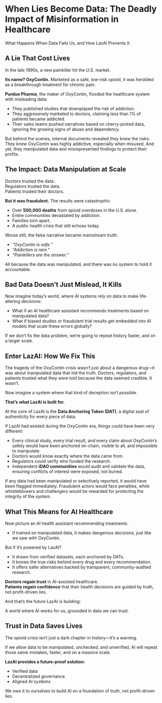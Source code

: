 # When Lies Become Data: The Deadly Impact of Misinformation in Healthcare

What Happens When Data Fails Us, and How LazAI Prevents It

## A Lie That Cost Lives

In the late 1990s, a new painkiller hit the U.S. market.

**Its name? OxyContin.** Marketed as a safe, low-risk opioid, it was heralded as a breakthrough treatment for chronic pain.

**Purdue Pharma**, the maker of OxyContin, flooded the healthcare system with misleading data:

- They published studies that downplayed the risk of addiction.
- They aggressively marketed to doctors, claiming less than 1% of patients became addicted.
- Their sales teams pushed narratives based on cherry-picked data, ignoring the growing signs of abuse and dependency.

But behind the scenes, internal documents revealed they knew the risks. They knew OxyContin was highly addictive, especially when misused. And yet, they manipulated data and misrepresented findings to protect their profits.

## The Impact: Data Manipulation at Scale

Doctors trusted the data.  
Regulators trusted the data.  
Patients trusted their doctors.

**But it was fraudulent.** The results were catastrophic:

- Over **500,000 deaths** from opioid overdoses in the U.S. alone.
- Entire communities devastated by addiction.
- Families torn apart.
- A public health crisis that still echoes today.

Worse still, the false narrative became mainstream truth:

- *“OxyContin is safe.”*
- *“Addiction is rare.”*
- *“Painkillers are the answer.”*

All because the data was manipulated, and there was no system to hold it accountable.

## Bad Data Doesn’t Just Mislead, It Kills

Now imagine today’s world, where AI systems rely on data to make life-altering decisions:

- What if an AI healthcare assistant recommends treatments based on manipulated data?
- What if biased studies or fraudulent trial results get embedded into AI models that scale these errors globally?

If we don’t fix the data problem, we’re going to repeat history faster, and on a larger scale.

## Enter LazAI: How We Fix This

The tragedy of the OxyContin crisis wasn’t just about a dangerous drug—it was about manipulated data that hid the truth. Doctors, regulators, and patients trusted what they were told because the data seemed credible. It wasn’t.

Now imagine a system where that kind of deception isn’t possible.  

**That’s what LazAI is built for.**

At the core of LazAI is the **Data Anchoring Token (DAT)**, a digital seal of authenticity for every piece of data.

If LazAI had existed during the OxyContin era, things could have been very different:

- Every clinical study, every trial result, and every claim about OxyContin’s safety would have been anchored on-chain, visible to all, and impossible to manipulate.
- Doctors would know exactly where the data came from.
- Regulators could verify who funded the research.
- Independent **iDAO communities** would audit and validate the data, ensuring conflicts of interest were exposed, not buried.

If any data had been manipulated or selectively reported, it would have been flagged immediately. Fraudulent actors would face penalties, while whistleblowers and challengers would be rewarded for protecting the integrity of the system.

## What This Means for AI Healthcare

Now picture an AI health assistant recommending treatments:

- If trained on manipulated data, it makes dangerous decisions, just like we saw with OxyContin.

But if it’s powered by LazAI?

- It draws from verified datasets, each anchored by DATs.
- It knows the true risks behind every drug and every recommendation.
- It offers safer alternatives backed by transparent, community-audited research.

**Doctors regain trust** in AI-assisted healthcare.  
**Patients regain confidence** that their health decisions are guided by truth, not profit-driven lies.

And that’s the future LazAI is building:

A world where AI works for us, grounded in data we can trust.

## Trust in Data Saves Lives

The opioid crisis isn’t just a dark chapter in history—it’s a warning.

If we allow data to be manipulated, unchecked, and unverified, AI will repeat those same mistakes, faster, and on a massive scale.

**LazAI provides a future-proof solution:**

- Verified data
- Decentralized governance
- Aligned AI systems

We owe it to ourselves to build AI on a foundation of truth, not profit-driven lies.
